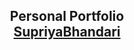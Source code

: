 <h2 align="center">Personal Portfolio <br/> <a target="_blank" href="https://portfolio-devanshsahni.vercel.app/">SupriyaBhandari</a></h2>

<br/>

 
